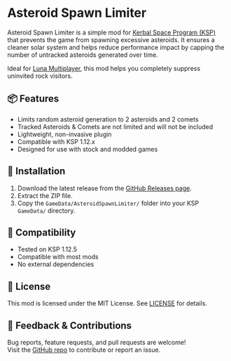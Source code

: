 # Asteroid Spawn Limiter

Asteroid Spawn Limiter is a simple mod for [Kerbal Space Program (KSP)](https://kerbalspaceprogram.com) that prevents the game from spawning excessive asteroids. It ensures a cleaner solar system and helps reduce performance impact by capping the number of untracked asteroids generated over time.

Ideal for [Luna Multiplayer](https://lunamultiplayer.com/), this mod helps you completely suppress uninvited rock visitors.

## 📦 Features

- Limits random asteroid generation to 2 asteroids and 2 comets
- Tracked Asteroids & Comets are not limited and will not be included
- Lightweight, non-invasive plugin
- Compatible with KSP 1.12.x
- Designed for use with stock and modded games

## 🔧 Installation

1. Download the latest release from the [GitHub Releases page](https://github.com/kevnokeeffe/AsteroidSpawnLimiter/releases/tag/v1.0.0).
2. Extract the ZIP file.
3. Copy the `GameData/AsteroidSpawnLimiter/` folder into your KSP `GameData/` directory.


## 🔄 Compatibility

- Tested on KSP 1.12.5
- Compatible with most mods
- No external dependencies

## 📜 License

This mod is licensed under the MIT License. See [LICENSE](./License.md) for details.

## 💬 Feedback & Contributions

Bug reports, feature requests, and pull requests are welcome!  
Visit the [GitHub repo](https://github.com/kevnokeeffe/AsteroidSpawnLimiter) to contribute or report an issue.
